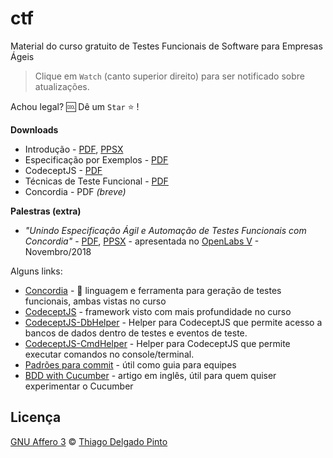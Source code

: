 # ctf
Material do curso gratuito de Testes Funcionais de Software para Empresas Ágeis

> Clique em `Watch` (canto superior direito) para ser notificado sobre atualizações.

Achou legal? 🆒 Dê um `Star` ⭐ !

**Downloads**

- Introdução - [PDF](https://github.com/thiagodp/ctf/raw/master/slides/ctf-introducao.pdf), [PPSX](https://github.com/thiagodp/ctf/raw/master/slides/ctf-introducao.ppsx)
- Especificação por Exemplos - [PDF](https://github.com/thiagodp/ctf/raw/master/slides/ctf-especificacao-por-exemplos.pdf)
- CodeceptJS - [PDF](https://github.com/thiagodp/ctf/raw/master/slides/ctf-frameworks.pdf)
- Técnicas de Teste Funcional - [PDF](https://github.com/thiagodp/ctf/raw/master/slides/ctf-testes.pdf)
- Concordia - PDF *(breve)*

**Palestras (extra)**

- *"Unindo Especificação Ágil e Automação de Testes Funcionais com Concordia"* - [PDF](https://github.com/thiagodp/ctf/raw/master/talks/openlabs5-concordia.pdf), [PPSX](https://github.com/thiagodp/ctf/raw/master/talks/openlabs5-concordia.ppsx) - apresentada no [OpenLabs V](http://openlabsconf.com.br/) - Novembro/2018

Alguns links:

- [Concordia](http://concordialang.org) - 🚀 linguagem e ferramenta para geração de testes funcionais, ambas vistas no curso
- [CodeceptJS](https://codecept.io) - framework visto com mais profundidade no curso
- [CodeceptJS-DbHelper](https://github.com/thiagodp/codeceptjs-dbhelper) - Helper para CodeceptJS que permite acesso a bancos de dados dentro de testes e eventos de teste.
- [CodeceptJS-CmdHelper](https://github.com/thiagodp/codeceptjs-cmdhelper) - Helper para CodeceptJS que permite executar comandos no console/terminal.
- [Padrões para commit](https://github.com/thiagodp/commitment) - útil como guia para equipes
- [BDD with Cucumber](https://www.sitepoint.com/bdd-javascript-cucumber-gherkin/) - artigo em inglês, útil para quem quiser experimentar o Cucumber

## Licença

[GNU Affero 3](LICENCE) © [Thiago Delgado Pinto](https://github.com/thiagodp)
